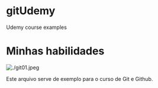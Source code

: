 # gitUdemy
Udemy course examples
# Minhas habilidades

![./git01.jpeg](habilidades)

Este arquivo serve de exemplo para o curso de Git e Github.